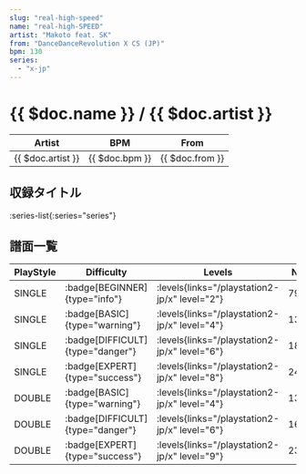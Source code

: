 ```yaml
---
slug: "real-high-speed"
name: "real-high-SPEED"
artist: "Makoto feat. SK"
from: "DanceDanceRevolution X CS (JP)"
bpm: 130
series:
  - "x-jp"
---
```


# {{ $doc.name }} / {{ $doc.artist }}

|Artist|BPM|From|
|------|---|----|
|{{ $doc.artist }}|{{ $doc.bpm }}|{{ $doc.from }}|

## 収録タイトル

:series-list{:series="series"}

## 譜面一覧

|PlayStyle|Difficulty|Levels|Notes|Movie|
|---------|----------|------|-----|-----|
|SINGLE| :badge[BEGINNER]{type="info"}| :levels{links="/playstation2-jp/x" level="2"}|79/0||
|SINGLE| :badge[BASIC]{type="warning"}| :levels{links="/playstation2-jp/x" level="4"}|134/9||
|SINGLE| :badge[DIFFICULT]{type="danger"}| :levels{links="/playstation2-jp/x" level="6"}|185/14||
|SINGLE| :badge[EXPERT]{type="success"}| :levels{links="/playstation2-jp/x" level="8"}|249/13||
|DOUBLE| :badge[BASIC]{type="warning"}| :levels{links="/playstation2-jp/x" level="4"}|136/10||
|DOUBLE| :badge[DIFFICULT]{type="danger"}| :levels{links="/playstation2-jp/x" level="6"}|167/13||
|DOUBLE| :badge[EXPERT]{type="success"}| :levels{links="/playstation2-jp/x" level="9"}|235/23||
